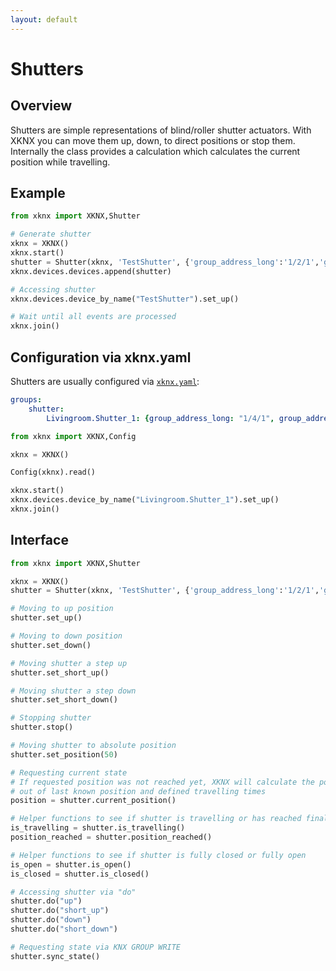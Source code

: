 ```yaml
---
layout: default
---
```


# [](#header-1)Shutters

## [](#header-2)Overview

Shutters are simple representations of blind/roller shutter actuators. With XKNX you can move them up, down, to direct positions or stop them. Internally the class provides a calculation which calculates the current position while travelling.

## [](#header-2)Example

```python
from xknx import XKNX,Shutter

# Generate shutter
xknx = XKNX()
xknx.start()
shutter = Shutter(xknx, 'TestShutter', {'group_address_long':'1/2/1','group_address_short':'1/2/2','group_address_position':'1/2/3','group_address_position_feedback':'1/2/4','travelling_time_down': 50, 'travelling_time_up': 60})
xknx.devices.devices.append(shutter)

# Accessing shutter
xknx.devices.device_by_name("TestShutter").set_up()

# Wait until all events are processed
xknx.join()
``` 

## [](#header-2)Configuration via **xknx.yaml**

Shutters are usually configured via [`xknx.yaml`](/configuration):

```yaml
groups:
    shutter:
        Livingroom.Shutter_1: {group_address_long: "1/4/1", group_address_short: "1/4/2", group_address_position_feedback: "1/4/3", group_address_position: "1/4/4", travelling_time_down: 50, travelling_time_up: 60 }
```

```python
from xknx import XKNX,Config

xknx = XKNX()

Config(xknx).read()

xknx.start()
xknx.devices.device_by_name("Livingroom.Shutter_1").set_up()
xknx.join()
```

## [](#header-2)Interface


```python
from xknx import XKNX,Shutter

xknx = XKNX()
shutter = Shutter(xknx, 'TestShutter', {'group_address_long':'1/2/1','group_address_short':'1/2/2','group_address_position':'1/2/3','group_address_position_feedback':'1/2/4','travelling_time_down': 50, 'travelling_time_up': 60})

# Moving to up position
shutter.set_up()

# Moving to down position
shutter.set_down()

# Moving shutter a step up
shutter.set_short_up()

# Moving shutter a step down
shutter.set_short_down()

# Stopping shutter
shutter.stop()

# Moving shutter to absolute position
shutter.set_position(50)

# Requesting current state
# If requested position was not reached yet, XKNX will calculate the position
# out of last known position and defined travelling times
position = shutter.current_position()

# Helper functions to see if shutter is travelling or has reached final position
is_travelling = shutter.is_travelling()
position_reached = shutter.position_reached()

# Helper functions to see if shutter is fully closed or fully open
is_open = shutter.is_open()
is_closed = shutter.is_closed()

# Accessing shutter via "do"
shutter.do("up")
shutter.do("short_up")
shutter.do("down")
shutter.do("short_down")

# Requesting state via KNX GROUP WRITE
shutter.sync_state()

```


